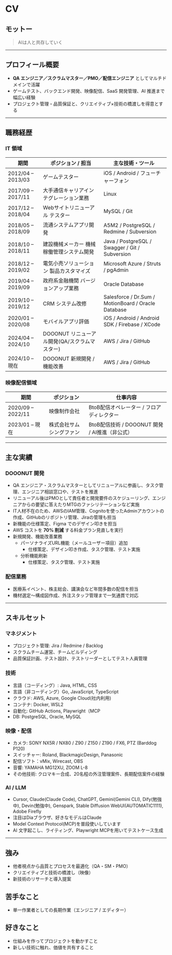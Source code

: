 # CV

## モットー
> AIは人と共存していく

---

## プロフィール概要
- **QA エンジニア／スクラムマスター／PMO／配信エンジニア** としてマルチドメインで活躍
- ゲームテスト、バックエンド開発、映像配信、SaaS 開発管理、AI 推進まで幅広い経験
- プロジェクト管理・品質保証と、クリエイティブ×技術の橋渡しを得意とする

---

## 職務経歴

### IT 領域
| 期間 | ポジション / 担当 | 主な技術・ツール |
|------|------------------|------------------|
| 2012/04 – 2013/03 | ゲームテスター | iOS / Android / フューチャーフォン |
| 2017/09 – 2017/11 | 大手通信キャリアインテグレーション業務 | Linux |
| 2017/12 – 2018/04 | Webサイトリニューアル テスター | MySQL / Git |
| 2018/05 – 2018/09 | 流通システムアプリ開発 | A5M2 / PostgreSQL / Redmine / Subversion |
| 2018/10 – 2018/11 | 建設機械メーカー 機械稼働管理システム開発 | Java / PostgreSQL / Swagger / Git / Subversion |
| 2018/12 – 2019/02 | 電気小売ソリューション 製品カスタマイズ | Microsoft Azure / Struts / pgAdmin |
| 2019/04 – 2019/09 | 政府系金融機関 バージョンアップ業務 | Oracle Database |
| 2019/10 – 2019/12 | CRM システム改修 | Salesforce / Dr.Sum / MotionBoard / Oracle Database |
| 2020/01 – 2020/08 | モバイルアプリ評価 | iOS / Android / Android SDK / Firebase / XCode |
| 2024/04 – 2024/10 | DOOONUT リニューアル開発(QA/スクラムマスター) | AWS / Jira / GitHub |
| 2024/10 – 現在 | DOOONUT 新規開発 / 機能改善 | AWS / Jira / GitHub |

### 映像配信領域
| 期間 | ポジション | 仕事内容 |
|------|------------|----------|
| 2020/09 – 2022/11 | 映像制作会社 | BtoB配信オペレーター / フロアディレクター |
| 2023/01 – 現在 | 株式会社サムシングファン | BtoB配信技術 / DOOONUT 開発 / AI推進（非公式） |

---

## 主な実績

### DOOONUT 開発
- QA エンジニア・スクラムマスターとしてリニューアルに参画し、タスク管理、エンジニア相談窓口や、テストを推進
- リニューアル後はPMOとして責任者と開発要件のスケジューリング、エンジニアからの要望に答えたりMTGのファシリテーションなど実施
- IT人材不在のため、AWSのIAM管理、Cognitoを使ったAdminアカウントの作成、GitHubのリポジトリ管理、Jiraの管理も担当
- 新機能の仕様策定、Figma でのデザイン叩きを担当
- AWS コストを **70% 削減** する料金プラン見直しを実行
- 新規開発、機能改善業務
  - パーソナライズURL機能（メールユーザー項目）追加
    - 仕様策定、デザイン叩き作成、タスク管理、テスト実施
  - 分析機能刷新
    - 仕様策定、タスク管理、テスト実施

### 配信業務
- 医療系イベント、株主総会、講演会など年間多数の配信を担当
- 機材選定〜構成図作成、外注スタッフ管理まで一気通貫で対応

---

## スキルセット

### マネジメント
- プロジェクト管理: Jira / Redmine / Backlog
- スクラムチーム運営、チームビルディング
- 品質保証計画、テスト設計、テストリーダーとしてテスト人員管理

### 技術
- 言語（コーディング）: Java, HTML, CSS
- 言語（非コーディング）Go, JavaScript, TypeScript
- クラウド: AWS, Azure, Google Cloud(社内利用)
- コンテナ: Docker, WSL2
- 自動化: GitHub Actions, Playwright（MCP
- DB: PostgreSQL, Oracle, MySQL

### 映像・配信
- カメラ: SONY NX5R / NX80 / Z90 / Z150 / Z190 / FX6, PTZ (Barddog P120)
- スイッチャー: Roland, BlackmagicDesign, Panasonic
- 配信ソフト：vMix, Wirecast, OBS
- 音響: YAMAHA MG12XU, ZOOM L-8
- その他技術: クロマキー合成、20名程の外注管理案件、長期配信案件の経験

### AI / LLM
- Cursor, Claude(Claude Code), ChatGPT, Gemini(Gemini CLI), Dify(勉強中), Devin(勉強中), Genspark, Stable Diffusion WebUI(AUTOMATIC1111), Adobe Firefly
- 注目はDiaブラウザ、好きなモデルはClaude
- Model Context Protocol(MCP)を普段使いしています
- AI 文字起こし、ライティング、Playwright MCPを用いてテストケース生成

---

## 強み
- 他者視点から品質とプロセスを最適化（QA・SM・PMO）
- クリエイティブと技術の橋渡し（映像）
- 新技術のリサーチと導入提案

## 苦手なこと
- 単一作業者としての長期作業（エンジニア / エディター）

## 好きなこと
- 仕組みを作ってプロジェクトを動かすこと
- 新しい技術に触れ、価値を共有すること